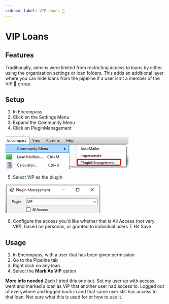 ```yaml
---
sidebar_label: VIP Loans 🚧
---
```


<underconstruction />

# VIP Loans

## Features

Traditionally, admins were limited from restricting access to loans by either using the organization settings or loan folders. This adds an additional layer where you can hide loans from the pipeline if a user isn't a member of the VIP :crown: group.

## Setup

1. In Encompass
2. Click on the Settings Menu
3. Expand the Community Menu
4. Click on PluginManagement

![Community Plugin Menu](/img/CommunityPluginMenu.png)

5. Select VIP as the plugin

![VIP Setup](/img/VIP/VIPSetup.png)

6. Configure the access you'd like whether that is All Access (not very VIP), based on personas, or granted to individual users 7. Hit Save

## Usage

1. In Encompass, with a user that has been given permission
2. Go to the Pipeline tab
3. Right click on any loan
4. Select the **Mark As VIP** option

**More info needed** Zach I tried this one out. Set my user up with access, went and marked a loan as VIP that another user had access to. Logged out of everywhere and logged back in and that same user still has access to that loan. Not sure what this is used for or how to use it.
